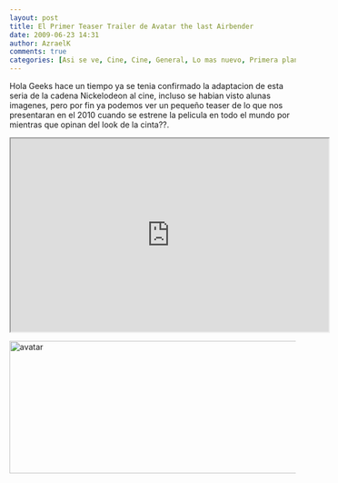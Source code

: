 ```yaml
---
layout: post
title: El Primer Teaser Trailer de Avatar the last Airbender
date: 2009-06-23 14:31
author: AzraelK
comments: true
categories: [Asi se ve, Cine, Cine, General, Lo mas nuevo, Primera plana]
---
```

<p>Hola Geeks hace un tiempo ya se tenia confirmado la adaptacion de esta seria de la cadena Nickelodeon al cine, incluso se habian visto alunas imagenes, pero por fin ya podemos ver un pequeño teaser de lo que nos presentaran en el 2010 cuando se estrene la pelicula en todo el mundo por mientras que opinan del look de la cinta??.</p>
<p><iframe src="http://reader.googleusercontent.com/reader/embediframe?src=http://www.youtube.com/v/e0ZjjMBXMpk%26hl%3Des%26fs%3D1%26color1%3D0x2b405b%26color2%3D0x6b8ab6&amp;width=560&amp;height=340" width="560" height="340"></iframe></p>
<p><img title="avatar" src="http://www.theultrageeks.com/ug3/../wordpress25/wp-content/themes/mimbo2.2/images/avatar.jpg" alt="avatar" width="550" height="233"></p>
